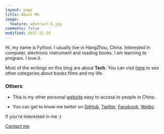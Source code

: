 ```yaml
---
layout: page
title: About Me
image:
  feature: abstract-5.jpg
comments: false
modified: 2017-11-14
---
```


Hi, my name is  Fython. I usually live in HangZhou, China.  Interested in computer, electronic instrument and reading books. I am learning to program. I love it.

Most of the writings on this blog are about **Tech**. You can visit [here](https://www.fythonfang.com/blog/) to see other categories about books films and my life.

### Others

- This is my other personal [website](https://www.fythonfang.com/) easy to access to people in China.

- You can get to know me better on [GitHub](https://github.com/fangjh13), [Twitter](https://twitter.com/fythonfang), [Facebook](https://www.facebook.com/fythonfang), [Weibo](http://weibo.com/210122163).

If you're interested in me :)

<div markdown="0"><a href="mailto:fang.jia.hui123@gmail.com" class="btn btn-success">Contact me</a></div>

